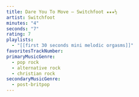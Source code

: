 ```yaml
---
title: Dare You To Move — Switchfoot ★★★½
artist: Switchfoot
minutes: "4"
seconds: "7"
rating: 7
playlists:
  - "[[first 30 seconds mini melodic orgasms]]"
favoritesTrackNumber:
primaryMusicGenre:
  - pop rock
  - alternative rock
  - christian rock
secondaryMusicGenre:
  - post-britpop
---
```

